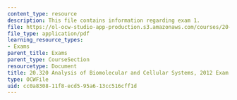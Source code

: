 ```yaml
---
content_type: resource
description: This file contains information regarding exam 1.
file: https://ol-ocw-studio-app-production.s3.amazonaws.com/courses/20-320-analysis-of-biomolecular-and-cellular-systems-fall-2012/cc0a830811f8ecd595a613cc516cff1d_MIT20_320F12_2012Exam_1.pdf
file_type: application/pdf
learning_resource_types:
- Exams
parent_title: Exams
parent_type: CourseSection
resourcetype: Document
title: 20.320 Analysis of Biomolecular and Cellular Systems, 2012 Exam 1
type: OCWFile
uid: cc0a8308-11f8-ecd5-95a6-13cc516cff1d
---
```


